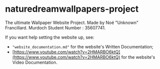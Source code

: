 # naturedreamwallpapers-project
The ultimate Wallpaper Website Project.
Made by Noé "Unknown" Francillard.
Murdoch Student Number : 35607741.

If you want help setting the website up, see:
- `"website_documentation.md"` for the website's Written Documentation;
- [https://www.youtube.com/watch?v=2HMARBO6ktQ](https://www.youtube.com/watch?v=2HMARBO6ktQ) for the website's Video Documentation.